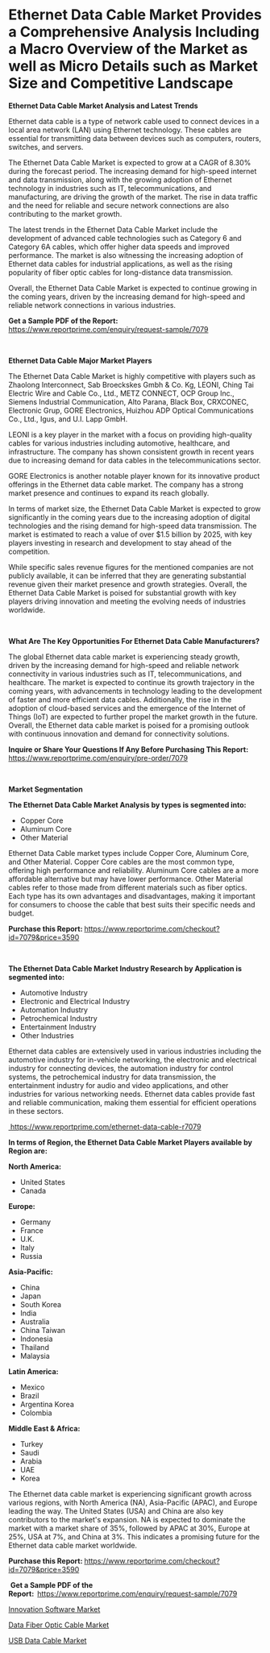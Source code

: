 <p><h1>Ethernet Data Cable Market Provides a Comprehensive Analysis Including a Macro Overview of the Market as well as Micro Details such as Market Size and Competitive Landscape</h1></p><p><strong>Ethernet Data Cable Market Analysis and Latest Trends</strong></p>
<p><p>Ethernet data cable is a type of network cable used to connect devices in a local area network (LAN) using Ethernet technology. These cables are essential for transmitting data between devices such as computers, routers, switches, and servers.</p><p>The Ethernet Data Cable Market is expected to grow at a CAGR of 8.30% during the forecast period. The increasing demand for high-speed internet and data transmission, along with the growing adoption of Ethernet technology in industries such as IT, telecommunications, and manufacturing, are driving the growth of the market. The rise in data traffic and the need for reliable and secure network connections are also contributing to the market growth.</p><p>The latest trends in the Ethernet Data Cable Market include the development of advanced cable technologies such as Category 6 and Category 6A cables, which offer higher data speeds and improved performance. The market is also witnessing the increasing adoption of Ethernet data cables for industrial applications, as well as the rising popularity of fiber optic cables for long-distance data transmission.</p><p>Overall, the Ethernet Data Cable Market is expected to continue growing in the coming years, driven by the increasing demand for high-speed and reliable network connections in various industries.</p></p>
<p><strong>Get a Sample PDF of the Report:&nbsp;</strong> <a href="https://www.reportprime.com/enquiry/request-sample/7079">https://www.reportprime.com/enquiry/request-sample/7079</a></p>
<p>&nbsp;</p>
<p><strong>Ethernet Data Cable Major Market Players</strong></p>
<p><p>The Ethernet Data Cable Market is highly competitive with players such as Zhaolong Interconnect, Sab Broeckskes Gmbh & Co. Kg, LEONI, Ching Tai Electric Wire and Cable Co., Ltd., METZ CONNECT, OCP Group Inc., Siemens Industrial Communication, Alto Parana, Black Box, CRXCONEC, Electronic Grup, GORE Electronics, Huizhou ADP Optical Communications Co., Ltd., Igus, and U.I. Lapp GmbH.</p><p>LEONI is a key player in the market with a focus on providing high-quality cables for various industries including automotive, healthcare, and infrastructure. The company has shown consistent growth in recent years due to increasing demand for data cables in the telecommunications sector.</p><p>GORE Electronics is another notable player known for its innovative product offerings in the Ethernet data cable market. The company has a strong market presence and continues to expand its reach globally.</p><p>In terms of market size, the Ethernet Data Cable Market is expected to grow significantly in the coming years due to the increasing adoption of digital technologies and the rising demand for high-speed data transmission. The market is estimated to reach a value of over $1.5 billion by 2025, with key players investing in research and development to stay ahead of the competition.</p><p>While specific sales revenue figures for the mentioned companies are not publicly available, it can be inferred that they are generating substantial revenue given their market presence and growth strategies. Overall, the Ethernet Data Cable Market is poised for substantial growth with key players driving innovation and meeting the evolving needs of industries worldwide.</p></p>
<p>&nbsp;</p>
<p><strong>What Are The Key Opportunities For Ethernet Data Cable Manufacturers?</strong></p>
<p><p>The global Ethernet data cable market is experiencing steady growth, driven by the increasing demand for high-speed and reliable network connectivity in various industries such as IT, telecommunications, and healthcare. The market is expected to continue its growth trajectory in the coming years, with advancements in technology leading to the development of faster and more efficient data cables. Additionally, the rise in the adoption of cloud-based services and the emergence of the Internet of Things (IoT) are expected to further propel the market growth in the future. Overall, the Ethernet data cable market is poised for a promising outlook with continuous innovation and demand for connectivity solutions.</p></p>
<p><strong>Inquire or Share Your Questions If Any Before Purchasing This Report:</strong> <a href="https://www.reportprime.com/enquiry/pre-order/7079">https://www.reportprime.com/enquiry/pre-order/7079</a></p>
<p>&nbsp;</p>
<p><strong>Market Segmentation</strong></p>
<p><strong>The Ethernet Data Cable Market Analysis by types is segmented into:</strong></p>
<p><ul><li>Copper Core</li><li>Aluminum Core</li><li>Other Material</li></ul></p>
<p><p>Ethernet Data Cable market types include Copper Core, Aluminum Core, and Other Material. Copper Core cables are the most common type, offering high performance and reliability. Aluminum Core cables are a more affordable alternative but may have lower performance. Other Material cables refer to those made from different materials such as fiber optics. Each type has its own advantages and disadvantages, making it important for consumers to choose the cable that best suits their specific needs and budget.</p></p>
<p><strong>Purchase this Report:&nbsp;</strong><a href="https://www.reportprime.com/checkout?id=7079&price=3590">https://www.reportprime.com/checkout?id=7079&price=3590</a></p>
<p>&nbsp;</p>
<p><strong>The Ethernet Data Cable Market Industry Research by Application is segmented into:</strong></p>
<p><ul><li>Automotive Industry</li><li>Electronic and Electrical Industry</li><li>Automation Industry</li><li>Petrochemical Industry</li><li>Entertainment Industry</li><li>Other Industries</li></ul></p>
<p><p>Ethernet data cables are extensively used in various industries including the automotive industry for in-vehicle networking, the electronic and electrical industry for connecting devices, the automation industry for control systems, the petrochemical industry for data transmission, the entertainment industry for audio and video applications, and other industries for various networking needs. Ethernet data cables provide fast and reliable communication, making them essential for efficient operations in these sectors.</p></p>
<p><a href="https://www.reportprime.com/ethernet-data-cable-r7079">&nbsp;https://www.reportprime.com/ethernet-data-cable-r7079</a></p>
<p><strong>In terms of Region, the Ethernet Data Cable Market Players available by Region are:</strong></p>
<p>
    <p> <strong> North America: </strong>
        <ul>
            <li>United States</li>
            <li>Canada</li>
        </ul>
        </p> 
    <p> <strong> Europe: </strong>
        <ul>
            <li>Germany</li>
            <li>France</li>
            <li>U.K.</li>
            <li>Italy</li>
            <li>Russia</li>
        </ul>
        </p> 
    <p> <strong> Asia-Pacific: </strong>
        <ul>
            <li>China</li>
            <li>Japan</li>
            <li>South Korea</li>
            <li>India</li>
            <li>Australia</li>
            <li>China Taiwan</li>
            <li>Indonesia</li>
            <li>Thailand</li>
            <li>Malaysia</li>
        </ul>
        </p> 
    <p> <strong> Latin America: </strong>
        <ul>
            <li>Mexico</li>
            <li>Brazil</li>
            <li>Argentina Korea</li>
            <li>Colombia</li>
        </ul>
        </p> 
    <p> <strong> Middle East & Africa: </strong>
        <ul>
            <li>Turkey</li>
            <li>Saudi</li>
            <li>Arabia</li>
            <li>UAE</li>
            <li>Korea</li>
        </ul>
    </p>
    </p>
<p><p>The Ethernet data cable market is experiencing significant growth across various regions, with North America (NA), Asia-Pacific (APAC), and Europe leading the way. The United States (USA) and China are also key contributors to the market's expansion. NA is expected to dominate the market with a market share of 35%, followed by APAC at 30%, Europe at 25%, USA at 7%, and China at 3%. This indicates a promising future for the Ethernet data cable market worldwide.</p></p>
<p><strong>Purchase this Report: </strong><a href="https://www.reportprime.com/checkout?id=7079&price=3590">https://www.reportprime.com/checkout?id=7079&price=3590</a></p>
<p>&nbsp;<strong>Get a Sample PDF of the Report:&nbsp;&nbsp;</strong><a href="https://www.reportprime.com/enquiry/request-sample/7079">https://www.reportprime.com/enquiry/request-sample/7079</a></p>
<p><strong></strong></p>
<p><p><a href="https://issuu.com/reportprime-2/docs/innovation-software-market-size-2030.pptx">Innovation Software Market</a></p><p><a href="https://github.com/abdillahsp58/Market-Research-Report-List-1/blob/main/data-fiber-optic-cable-market.md">Data Fiber Optic Cable Market</a></p><p><a href="https://github.com/wybrqqeb6/Market-Research-Report-List-1/blob/main/usb-data-cable-market.md">USB Data Cable Market</a></p></p>